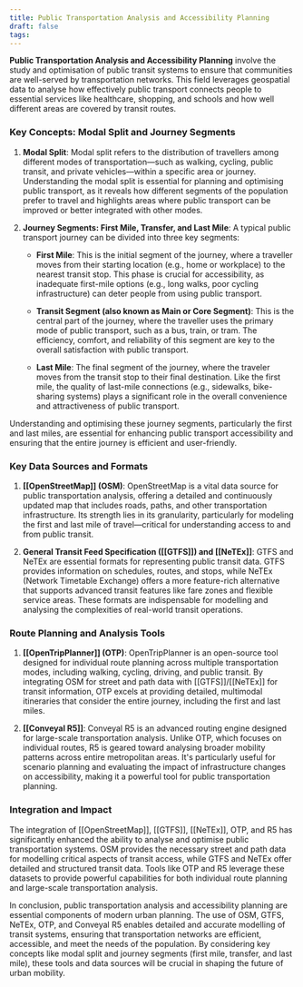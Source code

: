 ```yaml
---
title: Public Transportation Analysis and Accessibility Planning
draft: false
tags:
---
```

 

**Public Transportation Analysis and Accessibility Planning** involve the study and optimisation of public transit systems to ensure that communities are well-served by transportation networks. This field leverages geospatial data to analyse how effectively public transport connects people to essential services like healthcare, shopping, and schools and how well different areas are covered by transit routes.


### **Key Concepts: Modal Split and Journey Segments**

1. **Modal Split**: 
   Modal split refers to the distribution of travellers among different modes of transportation—such as walking, cycling, public transit, and private vehicles—within a specific area or journey. Understanding the modal split is essential for planning and optimising public transport, as it reveals how different segments of the population prefer to travel and highlights areas where public transport can be improved or better integrated with other modes.

2. **Journey Segments: First Mile, Transfer, and Last Mile**:
   A typical public transport journey can be divided into three key segments:

   - **First Mile**: This is the initial segment of the journey, where a traveller moves from their starting location (e.g., home or workplace) to the nearest transit stop. This phase is crucial for accessibility, as inadequate first-mile options (e.g., long walks, poor cycling infrastructure) can deter people from using public transport.
   
   - **Transit Segment (also known as Main or Core Segment)**: This is the central part of the journey, where the traveller uses the primary mode of public transport, such as a bus, train, or tram. The efficiency, comfort, and reliability of this segment are key to the overall satisfaction with public transport.
   
   - **Last Mile**: The final segment of the journey, where the traveler moves from the transit stop to their final destination. Like the first mile, the quality of last-mile connections (e.g., sidewalks, bike-sharing systems) plays a significant role in the overall convenience and attractiveness of public transport.

Understanding and optimising these journey segments, particularly the first and last miles, are essential for enhancing public transport accessibility and ensuring that the entire journey is efficient and user-friendly.

### **Key Data Sources and Formats**

1. **[[OpenStreetMap]] (OSM)**:
   OpenStreetMap is a vital data source for public transportation analysis, offering a detailed and continuously updated map that includes roads, paths, and other transportation infrastructure. Its strength lies in its granularity, particularly for modeling the first and last mile of travel—critical for understanding access to and from public transit.

2. **General Transit Feed Specification ([[GTFS]]) and [[NeTEx]]**:
   GTFS and NeTEx are essential formats for representing public transit data. GTFS provides information on schedules, routes, and stops, while NeTEx (Network Timetable Exchange) offers a more feature-rich alternative that supports advanced transit features like fare zones and flexible service areas. These formats are indispensable for modelling and analysing the complexities of real-world transit operations.

### **Route Planning and Analysis Tools**

1. **[[OpenTripPlanner]] (OTP)**:
   OpenTripPlanner is an open-source tool designed for individual route planning across multiple transportation modes, including walking, cycling, driving, and public transit. By integrating OSM for street and path data with [[GTFS]]/[[NeTEx]] for transit information, OTP excels at providing detailed, multimodal itineraries that consider the entire journey, including the first and last miles.

2. **[[Conveyal R5]]**:
   Conveyal R5 is an advanced routing engine designed for large-scale transportation analysis. Unlike OTP, which focuses on individual routes, R5 is geared toward analysing broader mobility patterns across entire metropolitan areas. It's particularly useful for scenario planning and evaluating the impact of infrastructure changes on accessibility, making it a powerful tool for public transportation planning.

### **Integration and Impact**

The integration of [[OpenStreetMap]], [[GTFS]], [[NeTEx]], OTP, and R5 has significantly enhanced the ability to analyse and optimise public transportation systems. OSM provides the necessary street and path data for modelling critical aspects of transit access, while GTFS and NeTEx offer detailed and structured transit data. Tools like OTP and R5 leverage these datasets to provide powerful capabilities for both individual route planning and large-scale transportation analysis.

In conclusion, public transportation analysis and accessibility planning are essential components of modern urban planning. The use of OSM, GTFS, NeTEx, OTP, and Conveyal R5 enables detailed and accurate modelling of transit systems, ensuring that transportation networks are efficient, accessible, and meet the needs of the population. By considering key concepts like modal split and journey segments (first mile, transfer, and last mile), these tools and data sources will be crucial in shaping the future of urban mobility.
